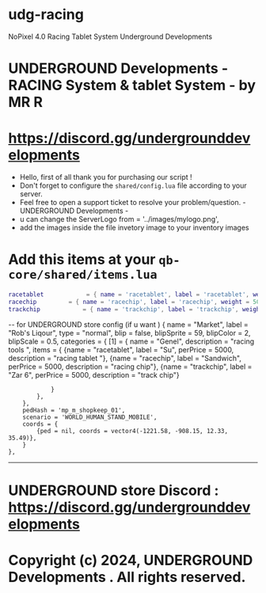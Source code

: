 # udg-racing
NoPixel 4.0 Racing Tablet System Underground Developments

# UNDERGROUND  Developments  - RACING  System & tablet  System - by MR R
# https://discord.gg/undergrounddevelopments 

- Hello, first of all thank you for purchasing our script !
- Don't forget to configure the `shared/config.lua` file according to your server.
- Feel free to open a support ticket to resolve your problem/question. - UNDERGROUND Developments -
- u can change the ServerLogo from = '../images/mylogo.png',
- add the images inside the file invetory image to your inventory images 

# Add this items at your `qb-core/shared/items.lua`

```lua
racetablet            = { name = 'racetablet', label = 'racetablet', weight = 500, type = 'item', image = 'np_tablet.png', unique = true, useable = true, shouldClose = true, combinable = nil, description= 'Tablet' },
racechip         = { name = 'racechip', label = 'racechip', weight = 500, type = 'item', image = 'underground_chip.png', unique = true, useable = true, shouldClose = true, combinable = nil, description ="racechip" },
trackchip            = { name = 'trackchip', label = 'trackchip', weight = 500, type = 'item', image = 'track_chip.png', unique = true, useable = true, shouldClose = true, combinable = nil, description="trackchip" },

````
-- for UNDERGROUND store config (if u want )
{
        name = "Market",
        label = "Rob's Liqour",
        type = "normal",
        blip = false,
        blipSprite = 59,
        blipColor = 2,
        blipScale = 0.5,
        categories = {
            [1] = {
                name = "Genel",
                description = "racing tools ",
                items = {
                    {name = "racetablet", label = "Su", perPrice = 5000, description = "racing tablet "},
                    {name = "racechip", label = "Sandwich", perPrice = 5000, description = "racing chip"},
                    {name = "trackchip", label = "Zar 6", perPrice = 5000, description = "track chip"}
                    
                }
            },
        },
        pedHash = 'mp_m_shopkeep_01',
        scenario = 'WORLD_HUMAN_STAND_MOBILE',
        coords = {
            {ped = nil, coords = vector4(-1221.58, -908.15, 12.33, 35.49)},
        }
    },
----------------------------------------------------


# UNDERGROUND store Discord : https://discord.gg/undergrounddevelopments
# Copyright (c) 2024, UNDERGROUND Developments . All rights reserved.
